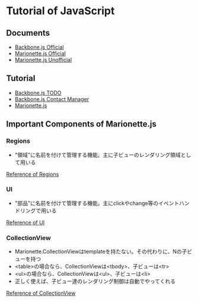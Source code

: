 # Tutorial of JavaScript

## Documents

* [Backbone.js Official](http://backbonejs.org/)
* [Marionette.js Official](http://marionettejs.com/)
* [Marionette.js Unofficial](https://marionette.gitbooks.io/marionette-guides/en/index.html)

## Tutorial

* [Backbone.js TODO](backbonejs.md)
* [Backbone.js Contact Manager](https://github.com/dmytroyarmak/backbone-contact-manager)
* [Marionette.js](http://todomvc.com/examples/backbone_marionette/)

## Important Components of Marionette.js

### Regions

* "領域"に名前を付けて管理する機能。主に子ビューのレンダリング領域として用いる

[Reference of Regions](http://marionettejs.com/docs/v3.1.0/marionette.region.html)

### UI

* "部品"に名前を付けて管理する機能。主にclickやchange等のイベントハンドリングで用いる

[Reference of UI](http://marionettejs.com/docs/v3.1.0/marionette.view.html#defining-ui)

### CollectionView

* Marionette.CollectionViewはtemplateを持たない。その代わりに、Nの子ビューを持つ
* \<table\>の場合なら、CollectionViewは\<tbody\>、子ビューは\<tr\>
* \<ul\>の場合なら、CollectionViewは\<ul\>、子ビューは\<li\>
* 正しく使えば、子ビュー達のレンダリング制御は自動でやってくれる

[Reference of CollectionView](http://marionettejs.com/docs/v3.1.0/marionette.collectionview.html)
